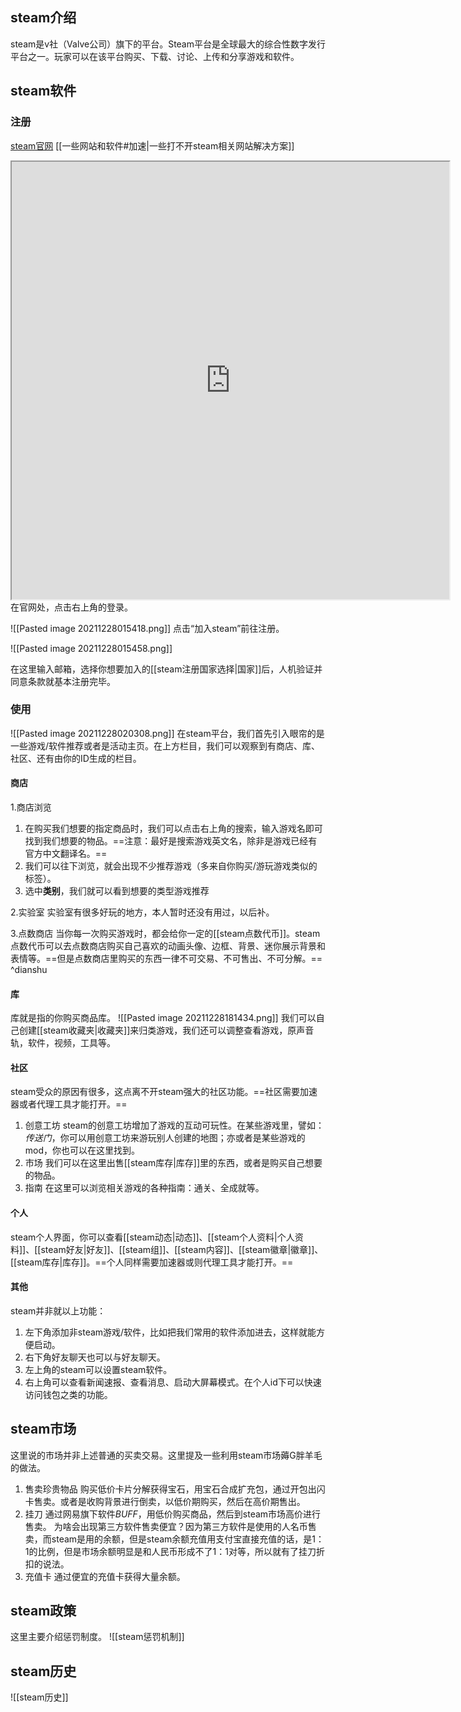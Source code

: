## steam介绍
steam是v社（Valve公司）旗下的平台。Steam平台是全球最大的综合性数字发行平台之一。玩家可以在该平台购买、下载、讨论、上传和分享游戏和软件。

## steam软件
### 注册
[steam官网](https://store.steampowered.com)                        [[一些网站和软件#加速|一些打不开steam相关网站解决方案]]
<iframe src="https://store.steampowered.com"width="700" height="700" allowfullscreen\></iframe> 
在官网处，点击右上角的登录。

![[Pasted image 20211228015418.png]]
点击“加入steam”前往注册。 

![[Pasted image 20211228015458.png]]

在这里输入邮箱，选择你想要加入的[[steam注册国家选择|国家]]后，人机验证并同意条款就基本注册完毕。

### 使用
![[Pasted image 20211228020308.png]]
在steam平台，我们首先引入眼帘的是一些游戏/软件推荐或者是活动主页。在上方栏目，我们可以观察到有商店、库、社区、还有由你的ID生成的栏目。

#### 商店
1.商店浏览
1. 在购买我们想要的指定商品时，我们可以点击右上角的搜索，输入游戏名即可找到我们想要的物品。==注意：最好是搜索游戏英文名，除非是游戏已经有官方中文翻译名。==
2. 我们可以往下浏览，就会出现不少推荐游戏（多来自你购买/游玩游戏类似的标签）。
3. 选中**类别**，我们就可以看到想要的类型游戏推荐

2.实验室
实验室有很多好玩的地方，本人暂时还没有用过，以后补。

3.点数商店
当你每一次购买游戏时，都会给你一定的[[steam点数代币]]。steam点数代币可以去点数商店购买自己喜欢的动画头像、边框、背景、迷你展示背景和表情等。==但是点数商店里购买的东西一律不可交易、不可售出、不可分解。== ^dianshu

#### 库
库就是指的你购买商品库。
![[Pasted image 20211228181434.png]]
我们可以自己创建[[steam收藏夹|收藏夹]]来归类游戏，我们还可以调整查看游戏，原声音轨，软件，视频，工具等。

#### 社区
steam受众的原因有很多，这点离不开steam强大的社区功能。==社区需要加速器或者代理工具才能打开。==
1. 创意工坊
steam的创意工坊增加了游戏的互动可玩性。在某些游戏里，譬如：*传送门*，你可以用创意工坊来游玩别人创建的地图；亦或者是某些游戏的mod，你也可以在这里找到。
2. 市场
我们可以在这里出售[[steam库存|库存]]里的东西，或者是购买自己想要的物品。
3. 指南
在这里可以浏览相关游戏的各种指南：通关、全成就等。

#### 个人
steam个人界面，你可以查看[[steam动态|动态]]、[[steam个人资料|个人资料]]、[[steam好友|好友]]、[[steam组]]、[[steam内容]]、[[steam徽章|徽章]]、[[steam库存|库存]]。==个人同样需要加速器或则代理工具才能打开。==

#### 其他
steam并非就以上功能：
1. 左下角添加非steam游戏/软件，比如把我们常用的软件添加进去，这样就能方便启动。
2. 右下角好友聊天也可以与好友聊天。
3. 左上角的steam可以设置steam软件。
4. 右上角可以查看新闻速报、查看消息、启动大屏幕模式。在个人id下可以快速访问钱包之类的功能。

## steam市场
这里说的市场并非上述普通的买卖交易。这里提及一些利用steam市场薅G胖羊毛的做法。
1. 售卖珍贵物品
购买低价卡片分解获得宝石，用宝石合成扩充包，通过开包出闪卡售卖。或者是收购背景进行倒卖，以低价期购买，然后在高价期售出。
2. 挂刀
通过网易旗下软件*BUFF*，用低价购买商品，然后到steam市场高价进行售卖。
为啥会出现第三方软件售卖便宜？因为第三方软件是使用的人名币售卖，而steam是用的余额，但是steam余额充值用支付宝直接充值的话，是1：1的比例，但是市场余额明显是和人民币形成不了1：1对等，所以就有了挂刀折扣的说法。
3. 充值卡
通过便宜的充值卡获得大量余额。

## steam政策
这里主要介绍惩罚制度。
![[steam惩罚机制]]

## steam历史
![[steam历史]]